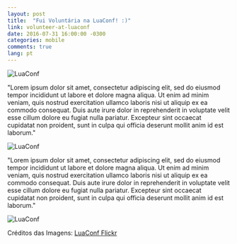 ```yaml
---
layout: post
title:  "Fui Voluntária na LuaConf! :)"
link: volunteer-at-luaconf
date: 2016-07-31 16:00:00 -0300
categories: mobile
comments: true
lang: pt
---
```


![LuaConf](https://dl.dropboxusercontent.com/u/11831892/BlogStuff/lua-conf-1.jpg)

"Lorem ipsum dolor sit amet, consectetur adipiscing elit, sed do eiusmod tempor incididunt ut labore et dolore magna aliqua. Ut enim ad minim veniam, quis nostrud exercitation ullamco laboris nisi ut aliquip ex ea commodo consequat. Duis aute irure dolor in reprehenderit in voluptate velit esse cillum dolore eu fugiat nulla pariatur. Excepteur sint occaecat cupidatat non proident, sunt in culpa qui officia deserunt mollit anim id est laborum."


![LuaConf](https://dl.dropboxusercontent.com/u/11831892/BlogStuff/lua-conf-2.jpg)


"Lorem ipsum dolor sit amet, consectetur adipiscing elit, sed do eiusmod tempor incididunt ut labore et dolore magna aliqua. Ut enim ad minim veniam, quis nostrud exercitation ullamco laboris nisi ut aliquip ex ea commodo consequat. Duis aute irure dolor in reprehenderit in voluptate velit esse cillum dolore eu fugiat nulla pariatur. Excepteur sint occaecat cupidatat non proident, sunt in culpa qui officia deserunt mollit anim id est laborum."


![LuaConf](https://dl.dropboxusercontent.com/u/11831892/BlogStuff/lua-conf-3.jpg)



Créditos das Imagens: [LuaConf Flickr](https://www.flickr.com/photos/142579272@N02/sets/72157670902242552/)

